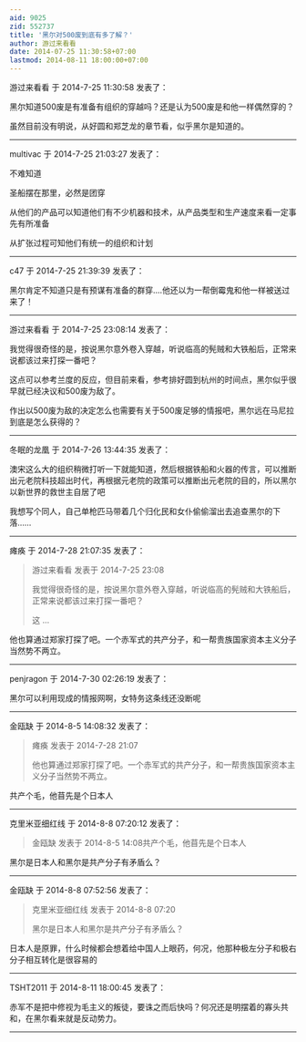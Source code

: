 ```yaml
---
aid: 9025
zid: 552737
title: '黑尔对500废到底有多了解？'
author: 游过来看看
date: 2014-07-25 11:30:58+07:00
lastmod: 2014-08-11 18:00:00+07:00
---
```


游过来看看 于 2014-7-25 11:30:58 发表了：

黑尔知道500废是有准备有组织的穿越吗？还是认为500废是和他一样偶然穿的？

虽然目前没有明说，从好圆和郑芝龙的章节看，似乎黑尔是知道的。

---------

multivac 于 2014-7-25 21:03:27 发表了：

不难知道

圣船摆在那里，必然是团穿

从他们的产品可以知道他们有不少机器和技术，从产品类型和生产速度来看一定事先有所准备

从扩张过程可知他们有统一的组织和计划

---------

c47 于 2014-7-25 21:39:39 发表了：

黑尔肯定不知道只是有预谋有准备的群穿....他还以为一帮倒霉鬼和他一样被送过来了！

---------

游过来看看 于 2014-7-25 23:08:14 发表了：

我觉得很奇怪的是，按说黑尔意外卷入穿越，听说临高的髡贼和大铁船后，正常来说都该过来打探一番吧？

这点可以参考兰度的反应，但目前来看，参考排好圆到杭州的时间点，黑尔似乎很早就已经决议和500废为敌了。

作出以500废为敌的决定怎么也需要有关于500废足够的情报吧，黑尔远在马尼拉到底是怎么获得的？

---------

冬眠的龙凰 于 2014-7-26 13:44:35 发表了：

澳宋这么大的组织稍微打听一下就能知道，然后根据铁船和火器的传言，可以推断出元老院科技超出时代，再根据元老院的政策可以推断出元老院的目的，所以黑尔以新世界的救世主自居了吧

我想写个同人，自己单枪匹马带着几个归化民和女仆偷偷溜出去追查黑尔的下落……

---------

瘫痪 于 2014-7-28 21:07:35 发表了：

> 游过来看看 发表于 2014-7-25 23:08
> 
> 我觉得很奇怪的是，按说黑尔意外卷入穿越，听说临高的髡贼和大铁船后，正常来说都该过来打探一番吧？
> 
> 这 ...



他也算通过郑家打探了吧。一个赤军式的共产分子，和一帮贵族国家资本主义分子当然势不两立。

---------

penjragon 于 2014-7-30 02:26:19 发表了：

黑尔可以利用现成的情报网啊，女特务这条线还没断呢

---------

金瓯缺 于 2014-8-5 14:08:32 发表了：

> 瘫痪 发表于 2014-7-28 21:07
> 
> 他也算通过郑家打探了吧。一个赤军式的共产分子，和一帮贵族国家资本主义分子当然势不两立。



共产个毛，他苜先是个日本人

---------

克里米亚细红线 于 2014-8-8 07:20:12 发表了：

> 金瓯缺 发表于 2014-8-5 14:08共产个毛，他苜先是个日本人



黑尔是日本人和黑尔是共产分子有矛盾么？

---------

金瓯缺 于 2014-8-8 07:52:56 发表了：

> 克里米亚细红线 发表于 2014-8-8 07:20
> 
> 黑尔是日本人和黑尔是共产分子有矛盾么？



日本人是原罪，什么时候都会想着给中国人上眼药，何况，他那种极左分子和极右分子相互转化是很容易的

---------

TSHT2011 于 2014-8-11 18:00:45 发表了：

赤军不是把中修视为毛主义的叛徒，要诛之而后快吗？何况还是明摆着的寡头共和，在黑尔看来就是反动势力。

---------

